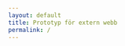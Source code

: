 ```yaml
---
layout: default
title: Prototyp för extern webb
permalink: /
---
```

<!-- <section class="body-copy toc">
  <h1>Prototypvyer</h1>
  <h2>Bassidor</h2>
  <nav>
    <ul>
      <li><a href="{{ site.baseurl }}/body-copy-2/">Huvudbild</a></li>
      <li><a href="{{ site.baseurl }}/body-copy-1/">Listor</a></li>
      <li><a href="{{ site.baseurl }}/body-copy-9/">Fakta och läs mer</a></li>
      <li><a href="{{ site.baseurl }}/body-copy-3/">Hz-skrollad tabell</a></li>
      <li><a href="{{ site.baseurl }}/body-copy-4/">Formulär</a></li>
      <li><a href="{{ site.baseurl }}/body-copy-5/">”Agera”</a></li>
      <li><a href="{{ site.baseurl }}/body-copy-6/">Inline video</a></li>
      <li><a href="{{ site.baseurl }}/body-copy-7/">Videolänk</a></li>
      <li><a href="{{ site.baseurl }}/body-copy-8/">Visa på karta i text</a></li>
    </ul>
  </nav>
  <h2>Navigeringssidor</h2>
  <nav>
    <ul>
      <li><a href="{{ site.baseurl }}/nav-page-2/">Box med balkar</a></li>
      <li><a href="{{ site.baseurl }}/nav-page-3/">Box med balkar och chevrons</a></li>
      <li><a href="{{ site.baseurl }}/nav-page-1/">Ren design</a></li>
      <li><a href="{{ site.baseurl }}/nav-page-4/">Box, vit med balkar</a></li>
      <li><a href="{{ site.baseurl }}/nav-page-5/">Vit med fullbreddsbalkar</a></li>
    </ul>
  </nav>
</section>
 -->
